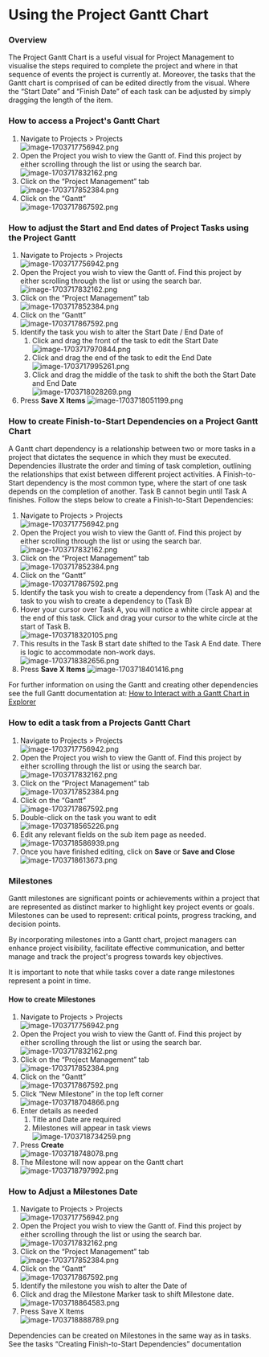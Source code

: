 # Using the Project Gantt Chart

### Overview

The Project Gantt Chart is a useful visual for Project Management to visualise the steps required to complete the project and where in that sequence of events the project is currently at. Moreover, the tasks that the Gantt chart is comprised of can be edited directly from the visual. Where the “Start Date” and “Finish Date” of each task can be adjusted by simply dragging the length of the item.

### How to access a Project's Gantt Chart

1. Navigate to Projects &gt; Projects  
    ![image-1703717756942.png](./downloaded_image_1705286190152.png)
2. Open the Project you wish to view the Gantt of. Find this project by either scrolling through the list or using the search bar.   
    ![image-1703717832162.png](./downloaded_image_1705286191168.png)
3. Click on the “Project Management” tab  
    ![image-1703717852384.png](./downloaded_image_1705286192178.png)
4. Click on the “Gantt”  
    ![image-1703717867592.png](./downloaded_image_1705286193192.png)

### How to adjust the Start and End dates of Project Tasks using the Project Gantt

1. Navigate to Projects &gt; Projects  
    ![image-1703717756942.png](./downloaded_image_1705286194203.png)
2. Open the Project you wish to view the Gantt of. Find this project by either scrolling through the list or using the search bar.   
    ![image-1703717832162.png](./downloaded_image_1705286195216.png)
3. Click on the “Project Management” tab  
    ![image-1703717852384.png](./downloaded_image_1705286196228.png)
4. Click on the “Gantt”  
    ![image-1703717867592.png](./downloaded_image_1705286197240.png)
5. Identify the task you wish to alter the Start Date / End Date of 
    1. Click and drag the front of the task to edit the Start Date  
        ![image-1703717970844.png](./downloaded_image_1705286198253.png)
    2. Click and drag the end of the task to edit the End Date  
        ![image-1703717995261.png](./downloaded_image_1705286199268.png)
    3. Click and drag the middle of the task to shift the both the Start Date and End Date  
        ![image-1703718028269.png](./downloaded_image_1705286200286.png)
6. Press ****Save X Items**** ![image-1703718051199.png](./downloaded_image_1705286201301.png)

### How to create Finish-to-Start Dependencies on a Project Gantt Chart

A Gantt chart dependency is a relationship between two or more tasks in a project that dictates the sequence in which they must be executed. Dependencies illustrate the order and timing of task completion, outlining the relationships that exist between different project activities. A Finish-to-Start dependency is the most common type, where the start of one task depends on the completion of another. Task B cannot begin until Task A finishes. Follow the steps below to create a Finish-to-Start Dependencies:

1. Navigate to Projects &gt; Projects  
    ![image-1703717756942.png](./downloaded_image_1705286202314.png)
2. Open the Project you wish to view the Gantt of. Find this project by either scrolling through the list or using the search bar.   
    ![image-1703717832162.png](./downloaded_image_1705286203329.png)
3. Click on the “Project Management” tab  
    ![image-1703717852384.png](./downloaded_image_1705286204341.png)
4. Click on the “Gantt”  
    ![image-1703717867592.png](./downloaded_image_1705286205354.png)
5. Identify the task you wish to create a dependency from (Task A) and the task to you wish to create a dependency to (Task B)
6. Hover your cursor over Task A, you will notice a white circle appear at the end of this task. Click and drag your cursor to the white circle at the start of Task B.  
    ![image-1703718320105.png](./downloaded_image_1705286206372.png)
7. This results in the Task B start date shifted to the Task A End date. There is logic to accommodate non-work days.  
    ![image-1703718382656.png](./downloaded_image_1705286207391.png)
8. Press ****Save X Items**** ![image-1703718401416.png](./downloaded_image_1705286208406.png)

For further information on using the Gantt and creating other dependencies see the full Gantt documentation at: [How to Interact with a Gantt Chart in Explorer](https://docs.rapidplatform.com/books/experiences-oxn/page/how-to-interact-with-a-gantt-chart-in-explorer)

### How to edit a task from a Projects Gantt Chart

1. Navigate to Projects &gt; Projects  
    ![image-1703717756942.png](./downloaded_image_1705286209422.png)
2. Open the Project you wish to view the Gantt of. Find this project by either scrolling through the list or using the search bar.   
    ![image-1703717832162.png](./downloaded_image_1705286210436.png)
3. Click on the “Project Management” tab  
    ![image-1703717852384.png](./downloaded_image_1705286211449.png)
4. Click on the “Gantt”  
    ![image-1703717867592.png](./downloaded_image_1705286212462.png)
5. Double-click on the task you want to edit  
    ![image-1703718565226.png](./downloaded_image_1705286213478.png)
6. Edit any relevant fields on the sub item page as needed.  
    ![image-1703718586939.png](./downloaded_image_1705286214502.png)
7. Once you have finished editing, click on **Save** or ****Save and Close**** ![image-1703718613673.png](./downloaded_image_1705286215516.png)

### Milestones

Gantt milestones are significant points or achievements within a project that are represented as distinct marker to highlight key project events or goals. Milestones can be used to represent: critical points, progress tracking, and decision points.

By incorporating milestones into a Gantt chart, project managers can enhance project visibility, facilitate effective communication, and better manage and track the project's progress towards key objectives.

It is important to note that while tasks cover a date range milestones represent a point in time.

#### How to create Milestones

1. Navigate to Projects &gt; Projects  
    ![image-1703717756942.png](./downloaded_image_1705286216530.png)
2. Open the Project you wish to view the Gantt of. Find this project by either scrolling through the list or using the search bar.   
    ![image-1703717832162.png](./downloaded_image_1705286217541.png)
3. Click on the “Project Management” tab  
    ![image-1703717852384.png](./downloaded_image_1705286218553.png)
4. Click on the “Gantt”  
    ![image-1703717867592.png](./downloaded_image_1705286219567.png)
5. Click “New Milestone” in the top left corner  
    ![image-1703718704866.png](./downloaded_image_1705286220582.png)
6. Enter details as needed 
    1. Title and Date are required
    2. Milestones will appear in task views  
        ![image-1703718734259.png](./downloaded_image_1705286221597.png)
7. Press **Create**  
    ![image-1703718748078.png](./downloaded_image_1705286222619.png)
8. The Milestone will now appear on the Gantt chart  
    ![image-1703718797992.png](./downloaded_image_1705286223634.png)

### How to Adjust a Milestones Date

1. Navigate to Projects &gt; Projects  
    ![image-1703717756942.png](./downloaded_image_1705286224650.png)
2. Open the Project you wish to view the Gantt of. Find this project by either scrolling through the list or using the search bar.   
    ![image-1703717832162.png](./downloaded_image_1705286225663.png)
3. Click on the “Project Management” tab  
    ![image-1703717852384.png](./downloaded_image_1705286226675.png)
4. Click on the “Gantt”  
    ![image-1703717867592.png](./downloaded_image_1705286227686.png)
5. Identify the milestone you wish to alter the Date of
6. Click and drag the Milestone Marker task to shift Milestone date.  
    ![image-1703718864583.png](./downloaded_image_1705286228707.png)
7. Press Save X Items  
    ![image-1703718888789.png](./downloaded_image_1705286229721.png)

Dependencies can be created on Milestones in the same way as in tasks. See the tasks “Creating Finish-to-Start Dependencies” documentation